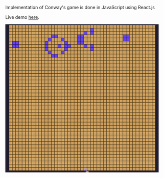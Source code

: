 Implementation of Conway's game is done in JavaScript using React.js

Live demo [here](https://john-conway-game.netlify.app/).


![](game.gif)
